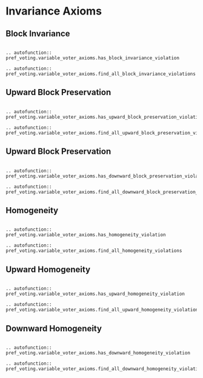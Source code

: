 Invariance Axioms
==========


## Block Invariance

```{eval-rst}

.. autofunction:: pref_voting.variable_voter_axioms.has_block_invariance_violation

.. autofunction:: pref_voting.variable_voter_axioms.find_all_block_invariance_violations

```

## Upward Block Preservation

```{eval-rst}

.. autofunction:: pref_voting.variable_voter_axioms.has_upward_block_preservation_violation

.. autofunction:: pref_voting.variable_voter_axioms.find_all_upward_block_preservation_violations

```

## Upward Block Preservation

```{eval-rst}

.. autofunction:: pref_voting.variable_voter_axioms.has_downward_block_preservation_violation

.. autofunction:: pref_voting.variable_voter_axioms.find_all_downward_block_preservation_violations

```

## Homogeneity

```{eval-rst}

.. autofunction:: pref_voting.variable_voter_axioms.has_homogeneity_violation

.. autofunction:: pref_voting.variable_voter_axioms.find_all_homogeneity_violations

```

## Upward Homogeneity

```{eval-rst}

.. autofunction:: pref_voting.variable_voter_axioms.has_upward_homogeneity_violation

.. autofunction:: pref_voting.variable_voter_axioms.find_all_upward_homogeneity_violations

```

## Downward Homogeneity

```{eval-rst}

.. autofunction:: pref_voting.variable_voter_axioms.has_downward_homogeneity_violation

.. autofunction:: pref_voting.variable_voter_axioms.find_all_downward_homogeneity_violations

```
